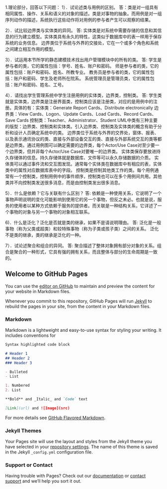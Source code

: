 1.理论部分，回答以下问题：
1）．试论述类与用例的区别。
答：类是对一组具有相同属性、操作、关系和语义的对象的描述。类是对事物的抽象。而用例是对一组序列动作的描述，系统执行这些动作将对用例的参与者产生可以观察的结果。

2）．试比较边界类与实体类的异同。
答: 实体类是对系统中需要存储的信息和其信息的行为建立模型。实体类具有永久的特性，这类似于数据库中的表一样用于保存系统的业务信息。 边界类位于系统与外界的交接处，它在一个或多个角色和系统之间建立相互作用的模型。

3）．试运用本节所学的静态建模技术找出用户管理模块中的所有的类。
答: 学生是参与者的类，它的属性包括：学号、姓名、账户和密码。
师是参与者的类，它的属性包括：账户和密码、姓名、所教专业。
教务员是参与者的类，它的属性包括：账户和密码、学生及老师所在院系。
系统管理员是管理员类，它的属性包括：账户和密码、姓名、工号。

4）．请找出学生管理系统中学生注册用例的实体类，边界类，控制类。
答: 学生类就是实体类，边界类是注册界面类，控制类应该是注册类，对应的是用例中的注册。具体的有：实体类：Generate Report Cards、Distribute electronically
边界类：View Cards、Logon、Update Cards、Load Cards、Record Cards、Save Cards
控制类：Teacher、Administrator、Student
UML中类有三种主要的版型：边界类、控制类和实体类。引入边界类、控制类及实体类的概念有助于分析和设计人员确定系统中的类。
边界类位于系统与外界的交界处，窗体、报表、以及表示通讯协议的类、直接与外部设备交互的类、直接与外部系统交互的类等都是边界类。通过用例图可以确定需要的边界类，每个Actor/Use Case对至少要一个边界类，但并非每个Actor/Use Case对要唯一的边界类。
实体类保存要放进持久存储体的信息。持久存储体就是数据库、文件等可以永久存储数据的介质。
实体类可以通过事件流和交互图发现。通常每个实体类在数据库中有相应的表，实体类中的属性对应数据库表中的字段。
控制类是控制其他类工作的类。每个用例通常有一个控制类，控制用例中的事件顺序，控制类也可以在多个用例间共用。其他类并不向控制类发送很多消息，而是由控制类发出很多消息。

5）．什么是依赖？它与关联有什么区别？
答: 依赖是一种使用关系，它说明了一个事物声明说明的变化可能影响到使用它的另一个事物，但反之未必。也就是说，服务的使用者以某种方式依赖于服务的提供者。而关联是一种结构关系，它详述了一个事物的对象与另一个事物的对象相互联系。

6)．什么是泛化？泛化是否就是类的继承，如果不是请说明理由。
答: 泛化是一般事物（称为父类或超类）和较特殊事物（称为子类或孩子类）之间的关系。 泛化不是类的继承，类的继承是泛化的一种。

7）．试论述聚合和组合的异同。
答: 聚合描述了整体对象拥有部分对象的关系。组合是聚合的一种形式，它具有强的拥有关系，而且整体与部分的生命周期是一致的。







## Welcome to GitHub Pages


You can use the [editor on GitHub](https://github.com/1207033966/liangyu20182123026.github.io/edit/gh-pages/index.md) to maintain and preview the content for your website in Markdown files.

Whenever you commit to this repository, GitHub Pages will run [Jekyll](https://jekyllrb.com/) to rebuild the pages in your site, from the content in your Markdown files.

### Markdown

Markdown is a lightweight and easy-to-use syntax for styling your writing. It includes conventions for

```markdown
Syntax highlighted code block

# Header 1
## Header 2
### Header 3

- Bulleted
- List

1. Numbered
2. List

**Bold** and _Italic_ and `Code` text

[Link](url) and ![Image](src)
```

For more details see [GitHub Flavored Markdown](https://guides.github.com/features/mastering-markdown/).

### Jekyll Themes

Your Pages site will use the layout and styles from the Jekyll theme you have selected in your [repository settings](https://github.com/1207033966/liangyu20182123026.github.io/settings). The name of this theme is saved in the Jekyll `_config.yml` configuration file.

### Support or Contact

Having trouble with Pages? Check out our [documentation](https://docs.github.com/categories/github-pages-basics/) or [contact support](https://github.com/contact) and we’ll help you sort it out.

